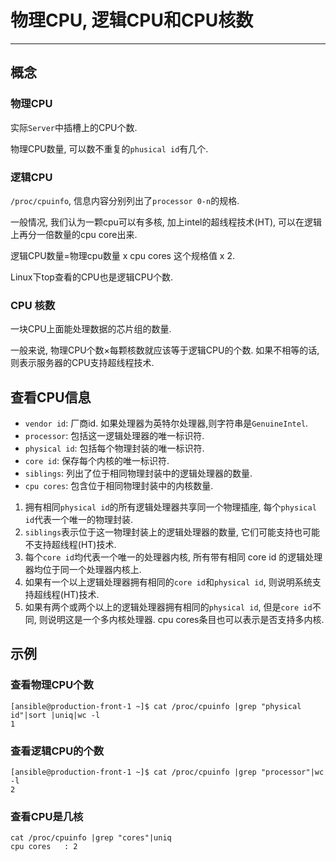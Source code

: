 # 物理CPU, 逻辑CPU和CPU核数

---

## 概念

### 物理CPU

实际`Server`中插槽上的CPU个数.

物理CPU数量, 可以数不重复的`phusical id`有几个.

### 逻辑CPU

`/proc/cpuinfo`, 信息内容分别列出了`processor 0-n`的规格.

一般情况, 我们认为一颗cpu可以有多核, 加上intel的超线程技术(HT), 可以在逻辑上再分一倍数量的cpu core出来.

逻辑CPU数量=物理cpu数量 x cpu cores 这个规格值 x 2.

Linux下top查看的CPU也是逻辑CPU个数.

### CPU 核数

一块CPU上面能处理数据的芯片组的数量.

一般来说, 物理CPU个数×每颗核数就应该等于逻辑CPU的个数. 如果不相等的话,则表示服务器的CPU支持超线程技术.

## 查看CPU信息   

* `vendor id`: 厂商id. 如果处理器为英特尔处理器,则字符串是`GenuineIntel`.
* `processor`: 包括这一逻辑处理器的唯一标识符.
* `physical id`: 包括每个物理封装的唯一标识符.
* `core id`: 保存每个内核的唯一标识符.
* `siblings`: 列出了位于相同物理封装中的逻辑处理器的数量.
* `cpu cores`:  包含位于相同物理封装中的内核数量.

1. 拥有相同`physical id`的所有逻辑处理器共享同一个物理插座, 每个`physical id`代表一个唯一的物理封装.
2. `siblings`表示位于这一物理封装上的逻辑处理器的数量, 它们可能支持也可能不支持超线程(HT)技术.
3. 每个`core id`均代表一个唯一的处理器内核, 所有带有相同 core id 的逻辑处理器均位于同一个处理器内核上.
4. 如果有一个以上逻辑处理器拥有相同的`core id`和`physical id`, 则说明系统支持超线程(HT)技术.
5. 如果有两个或两个以上的逻辑处理器拥有相同的`physical id`, 但是`core id`不同, 则说明这是一个多内核处理器.
cpu cores条目也可以表示是否支持多内核.

## 示例

### 查看物理CPU个数

```shell
[ansible@production-front-1 ~]$ cat /proc/cpuinfo |grep "physical id"|sort |uniq|wc -l
1
```

### 查看逻辑CPU的个数

```
[ansible@production-front-1 ~]$ cat /proc/cpuinfo |grep "processor"|wc -l
2
```

### 查看CPU是几核

```
cat /proc/cpuinfo |grep "cores"|uniq
cpu cores	: 2
```
